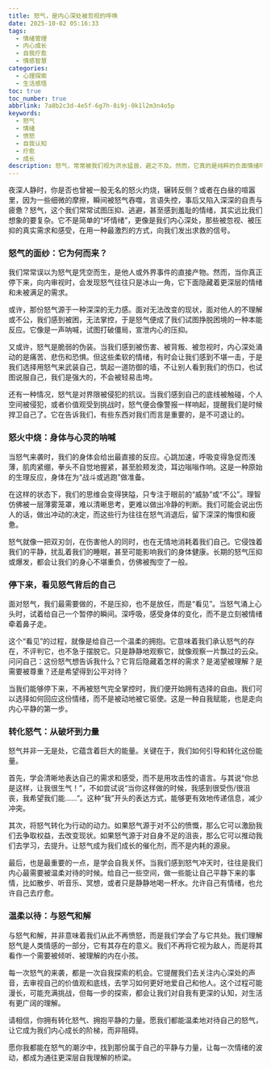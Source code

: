 ```yaml
---
title: 怒气，是内心深处被忽视的呼唤
date: 2025-10-02 05:16:33
tags:
  - 情绪管理
  - 内心成长
  - 自我疗愈
  - 情感智慧
categories:
  - 心理探索
  - 生活感悟
toc: true
toc_number: true
abbrlink: 7a8b2c3d-4e5f-6g7h-8i9j-0k1l2m3n4o5p
keywords:
  - 怒气
  - 情绪
  - 愤怒
  - 自我认知
  - 疗愈
  - 成长
description: 怒气，常常被我们视为洪水猛兽，避之不及。然而，它真的是纯粹的负面情绪吗？这篇文章将带你深入探索怒气的本质，理解它为何而来，如何影响我们的身心，并最终学会温柔地接纳、转化它，让这份看似破坏性的力量，成为我们内心成长的契机与自我疗愈的指引。
---
```


夜深人静时，你是否也曾被一股无名的怒火灼烧，辗转反侧？或者在白昼的喧嚣里，因为一些细微的摩擦，瞬间被怒气吞噬，言语失控，事后又陷入深深的自责与疲惫？怒气，这个我们常常试图压抑、逃避，甚至感到羞耻的情绪，其实远比我们想象的要复杂。它不是简单的“坏情绪”，更像是我们内心深处，那些被忽视、被压抑的真实需求和感受，在用一种最激烈的方式，向我们发出求救的信号。

### 怒气的面纱：它为何而来？

我们常常误以为怒气是凭空而生，是他人或外界事件的直接产物。然而，当你真正停下来，向内审视时，会发现怒气往往只是冰山一角，它下面隐藏着更深层的情绪和未被满足的需求。

或许，那份怒气源于一种深深的无力感。面对无法改变的现状，面对他人的不理解或不公，我们感到被困，无法掌控，于是怒气便成了我们试图挣脱困境的一种本能反应。它像是一声呐喊，试图打破僵局，宣泄内心的压抑。

又或许，怒气是脆弱的伪装。当我们感到被伤害、被背叛、被忽视时，内心深处涌动的是痛苦、悲伤和恐惧。但这些柔软的情绪，有时会让我们感到不堪一击，于是我们选择用怒气来武装自己，筑起一道防御的墙，不让别人看到我们的伤口，也试图说服自己，我们是强大的，不会被轻易击垮。

还有一种情况，怒气是对界限被侵犯的抗议。当我们感到自己的底线被触碰，个人空间被侵犯，或者价值观受到挑战时，怒气便会像警报一样响起，提醒我们是时候捍卫自己了。它在告诉我们，有些东西对我们而言是重要的，是不可退让的。

### 怒火中烧：身体与心灵的呐喊

当怒气来袭时，我们的身体会给出最直接的反应。心跳加速，呼吸变得急促而浅薄，肌肉紧绷，拳头不自觉地握紧，甚至脸颊发烫，耳边嗡嗡作响。这是一种原始的生理反应，身体在为“战斗或逃跑”做准备。

在这样的状态下，我们的思维会变得狭隘，只专注于眼前的“威胁”或“不公”。理智仿佛被一层薄雾笼罩，难以清晰思考，更难以做出冷静的判断。我们可能会说出伤人的话，做出冲动的决定，而这些行为往往在怒气消退后，留下深深的悔恨和疲惫。

怒气就像一把双刃剑，在伤害他人的同时，也在无情地消耗着我们自己。它侵蚀着我们的平静，扰乱着我们的睡眠，甚至可能影响我们的身体健康。长期的怒气压抑或爆发，都会让我们的身心不堪重负，仿佛被掏空了一般。

### 停下来，看见怒气背后的自己

面对怒气，我们最需要做的，不是压抑，也不是放任，而是“看见”。当怒气涌上心头时，试着给自己一个暂停的瞬间。深呼吸，感受身体的变化，而不是立刻被情绪牵着鼻子走。

这个“看见”的过程，就像是给自己一个温柔的拥抱。它意味着我们承认怒气的存在，不评判它，也不急于摆脱它。只是静静地观察它，就像观察一片飘过的云朵。问问自己：这份怒气想告诉我什么？它背后隐藏着怎样的需求？是渴望被理解？是需要被尊重？还是希望得到公平对待？

当我们能够停下来，不再被怒气完全掌控时，我们便开始拥有选择的自由。我们可以选择如何回应这份情绪，而不是被动地被它驱使。这是一种自我赋能，也是走向内心平静的第一步。

### 转化怒气：从破坏到力量

怒气并非一无是处，它蕴含着巨大的能量。关键在于，我们如何引导和转化这份能量。

首先，学会清晰地表达自己的需求和感受，而不是用攻击性的语言。与其说“你总是这样，让我很生气！”，不如尝试说“当你这样做的时候，我感到很受伤/很沮丧，我希望我们能……”。这种“我”开头的表达方式，能够更有效地传递信息，减少冲突。

其次，将怒气转化为行动的动力。如果怒气源于对不公的愤慨，那么它可以激励我们去争取权益，去改变现状。如果怒气源于对自身不足的沮丧，那么它可以推动我们去学习，去提升。让怒气成为我们成长的催化剂，而不是内耗的源泉。

最后，也是最重要的一点，是学会自我关怀。当我们感到怒气冲天时，往往是我们内心最需要被温柔对待的时候。给自己一些空间，做一些能让自己平静下来的事情，比如散步、听音乐、冥想，或者只是静静地喝一杯水。允许自己有情绪，也允许自己去疗愈。

### 温柔以待：与怒气和解

与怒气和解，并非意味着我们从此不再愤怒，而是我们学会了与它共处。我们理解怒气是人类情感的一部分，它有其存在的意义。我们不再将它视为敌人，而是将其看作一个需要被倾听、被理解的内在小孩。

每一次怒气的来袭，都是一次自我探索的机会。它提醒我们去关注内心深处的声音，去审视自己的价值观和底线，去学习如何更好地爱自己和他人。这个过程可能漫长，可能充满挑战，但每一步的探索，都会让我们对自我有更深的认知，对生活有更广阔的理解。

请相信，你拥有转化怒气、拥抱平静的力量。愿我们都能温柔地对待自己的怒气，让它成为我们内心成长的阶梯，而非阻碍。

愿你我都能在怒气的潮汐中，找到那份属于自己的平静与力量，让每一次情绪的波动，都成为通往更深层自我理解的桥梁。
